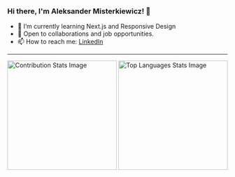 ### Hi there, I'm Aleksander Misterkiewicz! 👋
- 🌱 I’m currently learning Next.js and Responsive Design
- 💼 Open to collaborations and job opportunities.
- 📫 How to reach me: [LinkedIn](https://www.linkedin.com/in/aleksandermst/)

---

  <picture>
    <source media="(prefers-color-scheme: dark)" srcset="https://github-readme-streak-stats.herokuapp.com?user=AlexMist23&theme=dark&background=00000000&border=30363D&sideLabels=E6EDF3&dates=7D8590&fire=F78166&ring=F78166&currStreakLabel=F78166&stroke=30363D&card_width=400">
    <source media="(prefers-color-scheme: light), (prefers-color-scheme: no-preference)" srcset="https://github-readme-streak-stats.herokuapp.com?user=AlexMist23&background=00000000&fire=F78166&ring=F78166&currStreakLabel=F78166">
    <img height=250 alt="Contribution Stats Image">
  </picture>
  <picture>
    <source media="(prefers-color-scheme: dark)" srcset="https://github-readme-stats.vercel.app/api/top-langs/?username=AlexMist23&hide_title=true&bg_color=00000000&text_color=7D8590&border_color=30363D&card_width=100">
    <source media="(prefers-color-scheme: light), (prefers-color-scheme: no-preference))" srcset="https://github-readme-stats.vercel.app/api/top-langs/?username=AlexMist23&hide_title=true">
    <img height=250 alt="Top Languages Stats Image">
  </picture>

